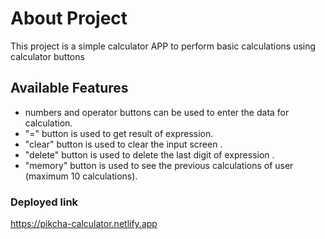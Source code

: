 #  About Project 

This project is a simple calculator APP to perform basic calculations using calculator buttons

## Available Features

- numbers and operator buttons can be used to enter the data for calculation.
- "=" button is used to get result of expression.
- "clear" button is used to clear the input screen .
- "delete" button is used to delete the last digit of expression .
- "memory" button is used to see the previous calculations of user (maximum 10 calculations).


### Deployed link
 https://pikcha-calculator.netlify.app

